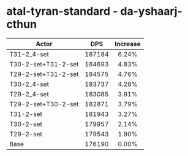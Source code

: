 # atal-tyran-standard - da-yshaarj-cthun
| Actor | DPS | Increase |
|---|:---:|:---:|
|T31-2_4-set|187184|6.24%|
|T30-2-set+T31-2-set|184693|4.83%|
|T29-2-set+T31-2-set|184575|4.76%|
|T30-2_4-set|183737|4.28%|
|T29-2_4-set|183085|3.91%|
|T29-2-set+T30-2-set|182871|3.79%|
|T31-2-set|181943|3.27%|
|T30-2-set|179957|2.14%|
|T29-2-set|179543|1.90%|
|Base|176190|0.00%|
